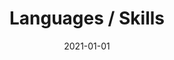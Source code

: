 ---
title: "Languages / Skills"
date: 2021-01-01
summary: "A collection of thoughts and articles at different development stages"
---